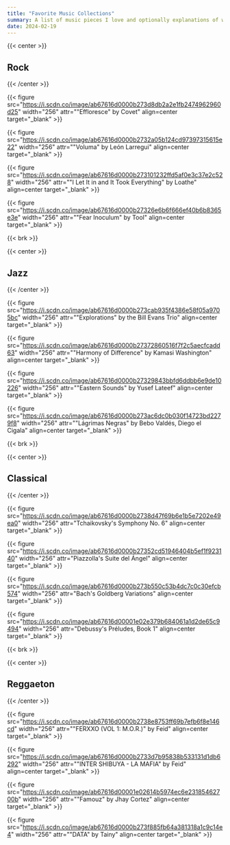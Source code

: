 ```yaml
---
title: "Favorite Music Collections"
summary: A list of music pieces I love and optionally explanations of why.
date: 2024-02-19
---
```


{{< center >}}

## Rock

{{< /center >}}

{{< figure src="https://i.scdn.co/image/ab67616d0000b273d8db2a2e1fb2474962960d25" width="256" attr="\"Effloresce\" by Covet" align=center target="_blank" >}}

{{< figure src="https://i.scdn.co/image/ab67616d0000b2732a05b124cd97397315615e22" width="256" attr="\"Voluma\" by León Larregui" align=center target="_blank" >}}

{{< figure src="https://i.scdn.co/image/ab67616d0000b273101232ffd5af0e3c37e2c528" width="256" attr="\"I Let It in and It Took Everything\" by Loathe" align=center target="_blank" >}}

{{< figure src="https://i.scdn.co/image/ab67616d0000b27326e6b6f666ef40b6b8365e3e" width="256" attr="\"Fear Inoculum\" by Tool" align=center target="_blank" >}}

{{< brk >}}

{{< center >}}

## Jazz

{{< /center >}}

{{< figure src="https://i.scdn.co/image/ab67616d0000b273cab935f4386e58f05a9705bc" width="256" attr="\"Explorations\" by the Bill Evans Trio" align=center target="_blank" >}}

{{< figure src="https://i.scdn.co/image/ab67616d0000b27372860516f7f2c5aecfcadd63" width="256" attr="\"Harmony of Difference\" by Kamasi Washington" align=center target="_blank" >}}

{{< figure src="https://i.scdn.co/image/ab67616d0000b27329843bbfd6ddbb6e9de10226" width="256" attr="\"Eastern Sounds\" by Yusef Lateef" align=center target="_blank" >}}

{{< figure src="https://i.scdn.co/image/ab67616d0000b273ac6dc0b030f14723bd2279f8" width="256" attr="\"Lágrimas Negras\" by Bebo Valdés, Diego el Cigala" align=center target="_blank" >}}

{{< brk >}}

{{< center >}}

## Classical

{{< /center >}}

{{< figure src="https://i.scdn.co/image/ab67616d0000b2738d47f69b6e1b5e7202e49ea0" width="256" attr="Tchaikovsky's Symphony No. 6" align=center target="_blank" >}}

{{< figure src="https://i.scdn.co/image/ab67616d0000b27352cd51946404b5ef1f923140" width="256" attr="Piazzolla's Suite del Ángel" align=center target="_blank" >}}

{{< figure src="https://i.scdn.co/image/ab67616d0000b273b550c53b4dc7c0c30efcb574" width="256" attr="Bach's Goldberg Variations" align=center target="_blank" >}}

{{< figure src="https://i.scdn.co/image/ab67616d00001e02e379b684061a1d2de65c9494" width="256" attr="Debussy's Préludes, Book 1" align=center target="_blank" >}}

{{< brk >}}

{{< center >}}

## Reggaeton

{{< /center >}}

{{< figure src="https://i.scdn.co/image/ab67616d0000b2738e8753ff69b7efb6f8e146cd" width="256" attr="\"FERXXO (VOL 1: M.O.R.)\" by Feid" align=center target="_blank" >}}

{{< figure src="https://i.scdn.co/image/ab67616d0000b2733d7b95838b533131d1db6292" width="256" attr="\"INTER SHIBUYA - LA MAFIA\" by Feid" align=center target="_blank" >}}

{{< figure src="https://i.scdn.co/image/ab67616d00001e02614b5974ec6e23185462700b" width="256" attr="\"Famouz\" by Jhay Cortez" align=center target="_blank" >}}

{{< figure src="https://i.scdn.co/image/ab67616d0000b273f885fb64a381318a1c9c14e4" width="256" attr="\"DATA\" by Tainy" align=center target="_blank" >}}

